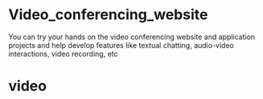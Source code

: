 # Video_conferencing_website
You can try your hands on the video conferencing website and application projects and help develop features like textual chatting, audio-video interactions, video recording, etc
# video
